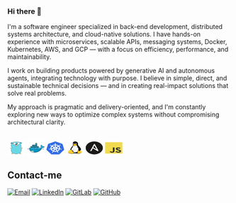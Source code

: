 ### Hi there 👋

I'm a software engineer specialized in back-end development, distributed systems architecture, and cloud-native solutions. I have hands-on experience with microservices, scalable APIs, messaging systems, Docker, Kubernetes, AWS, and GCP — with a focus on efficiency, performance, and maintainability.

I work on building products powered by generative AI and autonomous agents, integrating technology with purpose. I believe in simple, direct, and sustainable technical decisions — and in creating real-impact solutions that solve real problems.

My approach is pragmatic and delivery-oriented, and I'm constantly exploring new ways to optimize complex systems without compromising architectural clarity.


<div style="display: inline_block"><br>
  <img align="center" alt="Golang" height="30" width="40" src="https://raw.githubusercontent.com/devicons/devicon/master/icons/go/go-original.svg">
  <img align="center" alt="Docker" height="38" width="40" src="https://raw.githubusercontent.com/devicons/devicon/master/icons/docker/docker-original.svg">
  <img align="center" alt="Kubernetes" height="30" width="40" src="https://raw.githubusercontent.com/devicons/devicon/master/icons/kubernetes/kubernetes-plain.svg">
  <img align="center" alt="Linux" height="30" width="40" src="https://raw.githubusercontent.com/devicons/devicon/master/icons/linux/linux-original.svg">
  <img align="center" alt="Ansible" height="30" width="40" src="https://raw.githubusercontent.com/devicons/devicon/master/icons/ansible/ansible-original.svg">
  <img align="center" alt="JavaScript" height="26" width="40" src="https://raw.githubusercontent.com/devicons/devicon/master/icons/javascript/javascript-original.svg">
</div>

## Contact-me

<p>
  <a href="mailto:gomessguii1+github@gmail.com" target="_blank"><img src="https://img.shields.io/badge/-Gmail-c14438?style=flat-square&logo=Gmail&logoColor=white" alt="Email"></a>
  <a href="https://www.linkedin.com/in/gomessguii" target="_blank"><img src="https://img.shields.io/badge/LinkedIn-%230077B5.svg?&style=flat-square&logo=linkedin&logoColor=white" alt="LinkedIn"></a>
  <a href="https://gitlab.com/gomessguii/" target="_blank"><img src="https://img.shields.io/badge/-GitLab-dfdfdf?style=flat-square&logo=gitlab" alt="GitLab"></a>
  <a href="https://github.com/gomessguii/" target="_blank"><img src="https://img.shields.io/badge/-GitHub-181717?style=flat-square&logo=github" alt="GitHub"></a>
</p>
